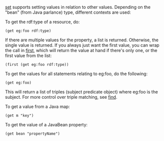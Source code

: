 [set](set.md) supports setting values in relation to other values. Depending on the "bean" (from Java parlance) type, different contexts are used:

To get the rdf:type of a resource, do:

```
(get eg:foo rdf:type)
```

If there are multiple values for the property, a list is returned. Otherwise, the single value is returned. If you always just want the first value, you can wrap the call in [first](first.md), which will return the value at hand if there's only one, or the first value from the list:

```
(first (get eg:foo rdf:type))
```


To get the values for all statements relating to eg:foo, do the following:

```
(get eg:foo)
```

This will return a list of triples (subject predicate object) where eg:foo is the subject. For more control over triple matching, see [find](find.md).

To get a value from a Java map:

```
(get m "key")
```

To get the value of a JavaBean property:

```
(get bean "propertyName")
```